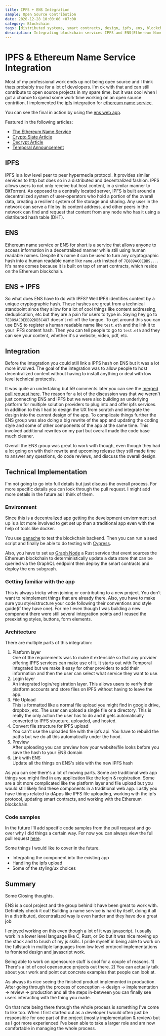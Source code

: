 ```yaml
--- 
title: IPFS + ENS Integration
sample: Open Source Contribution
date: 2020-12-28 10:00:00 +07:00
category: Blockchain
tags: [distributed systems, smart contracts, design, ipfs, ens, blockchain, app, ethereum, open source]
description: Integrating blockchain services IPFS and ENS(Ethereum Name Service). The process of working on a large pull request in a big open source project. 
---
```


# IPFS & Ethereum Name Service Integration
Most of my professional work ends up not being open source and I think thats probably true for a lot of developers. I'm ok with that and can still contribute to open source projects in my spare time, but it was cool when I got a chance to spend some work time working on an open source contrition. I implemented the [ipfs](https://www.ipfs.io) integration for [ethereum name service](https://ens.domains).

You can see the final in action by using the [ens web app](https://ens.domains).

Featured in the following articles:
- [The Ethereum Name Service](https://medium.com/the-ethereum-name-service/upload-to-ipfs-directly-from-the-ens-manager-with-new-tool-ac055db5d2fe) 
- [Crypto Slate Article](https://cryptoslate.com/temporal-and-ens-now-make-launching-a-decentralized-website-easier-than-ever/)
- [Decrypt Article](https://decrypt.co/26246/ens-unveils-easier-way-to-build-decentralized-websites-on-ethereum)
- [Temporal Announcement](https://medium.com/temporal-cloud/temporal-ens-launch-a-decentralized-website-in-3-clicks-from-the-ens-manager-cb7012bae8fc)

## IPFS 
IPFS is a low level peer to peer hypermedia protocol. It provides similar services to http but does so in a distributed and decentralized fashion. IPFS allows users to not only receive but host content, in a similar manner to BitTorrent. As opposed to a centrally located server, IPFS is built around a decentralized system of user-operators who hold a portion of the overall data, creating a resilient system of file storage and sharing. Any user in the network can serve a file by its content address, and other peers in the network can find and request that content from any node who has it using a distributed hash table (DHT).

## ENS
Ethereum name service or ENS for short is a service that allows anyone to access information in a decentralized manner while still using human readable names. Despite it's name it can be used to turn any cryptographic hash into a human readable name like `name.eth` instead of `7E889AC0EBB9...`. It's name comes because it is built on top of smart contracts, which reside on the Ethereum blockchain. 

## ENS + IPFS
So what does ENS have to do with IPFS? Well IPFS identifies content by a unique cryptographic hash. These hashes are great from a technical standpoint since they allow for a lot of cool things like content addressing, deduplication, etc but they are a pain for users to type in. Saying hey go to `7E889AC0EBB92DB5C487` doesn't roll off the tongue. To get around this you can use ENS to register a human readable name like `test.eth` and the link it to your IPFS content hash. Then you can tell people to go to `test.eth` and they can see your content, whether it's a website, video, pdf, etc.

## Integration
Before the integration you could still link a IPFS hash on ENS but it was a lot more involved. The goal of the integration was to allow people to host decentralized content without having to install anything or deal with low level technical protocols.

It was quite an undertaking but 59 comments later you can see the [merged pull request here](https://github.com/ensdomains/ens-app/pull/581). The reason for a lot of the discussion was that we weren't just connecting ENS and IPFS but we were also building an underlying platform for multiple solution providers to plug into and offer ipfs services. In addition to this I had to design the UX from scratch and integrate the design into the current design of the app. To complicate things further the ENS group was also doing a big rewrite of the app and updating the coding style and some of other components of the app at the same time. This involved additional rewrites on my part but overall made the code base much cleaner.

Overall the ENS group was great to work with though, even though they had a lot going on with their rewrite and upcoming release they still made time to answer any questions, do code reviews, and discuss the overall design.

## Technical Implementation
I'm not going to go into full details but just discuss the overall process. For more specific details you can look through the pull request. I might add more details in the future as I think of them.

### Environment
Since this is a decentralized app getting the development enviornment set up is a lot more involved to get set up than a traditional app even with the help of tools like docker.

You use [ganache](https://github.com/trufflesuite/ganache-cli) to test the blockchain backend. Then you can run a seed script and finally be able to do testing with [Cypress](https://www.cypress.io/).

Also, you have to set up [Graph Node](https://github.com/graphprotocol/graph-node) a Rust service that event sources the Ethereum blockchain to deterministically update a data store that can be queried via the GraphQL endpoint then deploy the smart contracts and deploy the ens subgraph.

### Getting familiar with the app
This is always tricky when joining or contributing to a new project. You don't want to reimplement things that are already there. Also, you have to make sure you style/structure your code following their conventions and style guide(if they have one). For me I even though I was building a new component there were still several integration points and I reused the preexisting styles, buttons, form elements.

### Architecture
There are multiple parts of this integration:
1. Platform layer   
One of the requirements was to make it extensible so that any provider offering IPFS services can make use of it. It starts out with Temporal integrated but we make it easy for other providers to add their information and then the user can select what service they want to use.
2. Login layer   
An integrated login/registration layer. This allows users to verify their platform accounts and store files on IPFS without having to leave the app.
3. File Upload   
This is formatted like a normal file upload you might find in google drive, dropbox, etc. The user can upload a single file or a directory. This is really the only action the user has to do and it gets automatically converted to IPFS structure, uploaded, and hosted. 
4. Convert file structure for IPFS upload   
You can't use the uploaded file with the ipfs api. You have to rebuild the paths but we do all this automatically under the hood.
5. Preview   
After uploading you can preview how your website/file looks before you save the hash to your ENS domain
6. Link with ENS   
Update all the things on ENS's side with the new IPFS hash

As you can see there's a lot of moving parts. Some are traditional web app things you might find in any application like the login & registration. Some are a bit more complicated like the platform layer and file upload but you would still likely find these components in a traditional web app. Lastly you have things related to dApps like IPFS file uploading, working with the ipfs protocol, updating smart contracts, and working with the Ethereum blockchain. 

### Code samples
In the future I'll add specific code samples from the pull request and go over why I did things a certain way. For now you can always view the full pull request [here](https://github.com/ensdomains/ens-app/pull/581).

Some things I would like to cover in the future.
- Integrating the component into the existing app
- Handling the ipfs upload
- Some of the styling/ux choices

## Summary
Some Closing thoughts. 

ENS is a cool project and the group behind it have been great to work with. Definitely check it out! Building a name service is hard by itself, doing it all in a distributed, decentralized way is even harder and they have do a great job

I enjoyed working on this even though a lot of it was javascript. I usually work in a lower level language like C, Rust, or Go but it was nice moving up the stack and to brush of my js skills. I pride myself in being able to work on the fullstack in multiple languages from low level protocol implementations to frontend design and javascript work.

Being able to work on opensource stuff is cool for a couple of reasons. 1) There's a lot of cool opensource projects out there. 2) You can actually talk about your work and point out concrete examples that people can look at.

As always its nice seeing the finished product implemented in production. After going through the process of conception -> design -> implementation -> review -> production and all the steps in-between you can finally see users interacting with the thing you made. 

On that note being there through the whole process is something I've come to like too. When I first started out as a developer I would often just be responsible for one part of the project (mostly implementation & review) but as I got more experienced I've been able to take a larger role and am now comfortable in managing the whole process.

